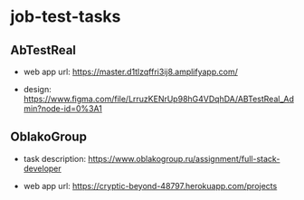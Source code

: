 # job-test-tasks

## AbTestReal

- web app url: https://master.d1tlzqffri3ij8.amplifyapp.com/

- design: https://www.figma.com/file/LrruzKENrUp98hG4VDqhDA/ABTestReal_Admin?node-id=0%3A1


## OblakoGroup

-  task description: https://www.oblakogroup.ru/assignment/full-stack-developer

- web app url: https://cryptic-beyond-48797.herokuapp.com/projects
